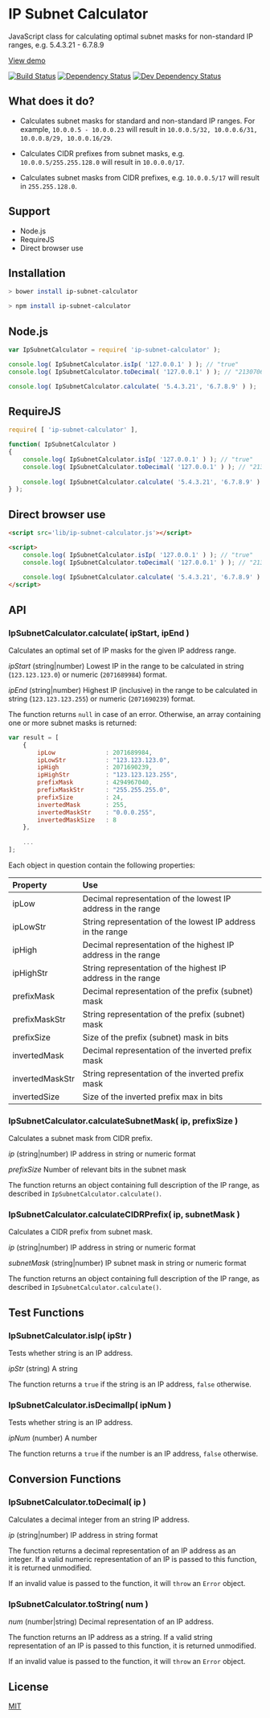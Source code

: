 IP Subnet Calculator
=================

JavaScript class for calculating optimal subnet masks for non-standard IP ranges, e.g. 5.4.3.21 - 6.7.8.9

[View demo](http://franksrevenge.github.io/IPSubnetCalculator/)

[![Build Status](https://travis-ci.org/franksrevenge/IPSubnetCalculator.svg?branch=master)](https://travis-ci.org/franksrevenge/IPSubnetCalculator)
[![Dependency Status](https://david-dm.org/franksrevenge/IPSubnetCalculator/status.png)](https://david-dm.org/franksrevenge/IPSubnetCalculator#info=dependencies&view=table)
[![Dev Dependency Status](https://david-dm.org/franksrevenge/IPSubnetCalculator/dev-status.png)](https://david-dm.org/franksrevenge/IPSubnetCalculator#info=devDependencies&view=table)

What does it do?
----------------

* Calculates subnet masks for standard and non-standard IP ranges. For example, `10.0.0.5 - 10.0.0.23` will result in `10.0.0.5/32, 10.0.0.6/31, 10.0.0.8/29, 10.0.0.16/29`.

* Calculates CIDR prefixes from subnet masks, e.g. `10.0.0.5/255.255.128.0` will result in `10.0.0.0/17`.

* Calculates subnet masks from CIDR prefixes, e.g. `10.0.0.5/17` will result in `255.255.128.0`.


Support
-------

* Node.js
* RequireJS
* Direct browser use


Installation
------------

```sh
> bower install ip-subnet-calculator

> npm install ip-subnet-calculator
```


Node.js
-------

```javascript
var IpSubnetCalculator = require( 'ip-subnet-calculator' );

console.log( IpSubnetCalculator.isIp( '127.0.0.1' ) ); // "true"
console.log( IpSubnetCalculator.toDecimal( '127.0.0.1' ) ); // "2130706433"

console.log( IpSubnetCalculator.calculate( '5.4.3.21', '6.7.8.9' ) );

```


RequireJS
---------

```javascript
require( [ 'ip-subnet-calculator' ],

function( IpSubnetCalculator )
{
    console.log( IpSubnetCalculator.isIp( '127.0.0.1' ) ); // "true"
    console.log( IpSubnetCalculator.toDecimal( '127.0.0.1' ) ); // "2130706433"
    
    console.log( IpSubnetCalculator.calculate( '5.4.3.21', '6.7.8.9' ) ); 
} );
```


Direct browser use
------------------

```html
<script src='lib/ip-subnet-calculator.js'></script>

<script>
    console.log( IpSubnetCalculator.isIp( '127.0.0.1' ) ); // "true"
    console.log( IpSubnetCalculator.toDecimal( '127.0.0.1' ) ); // "2130706433"
    
    console.log( IpSubnetCalculator.calculate( '5.4.3.21', '6.7.8.9' ) );
</script>
```


API
---

### IpSubnetCalculator.calculate( ipStart, ipEnd ) ###

Calculates an optimal set of IP masks for the given IP address range.

*ipStart* (string|number) Lowest IP in the range to be calculated in string (`123.123.123.0`) or numeric (`2071689984`) format.

*ipEnd* (string|number) Highest IP (inclusive) in the range to be calculated in string (`123.123.123.255`) or numeric (`2071690239`) format.

The function returns `null` in case of an error. Otherwise, an array containing one or more subnet
masks is returned:

```javascript
var result = [
    {
        ipLow              : 2071689984,
        ipLowStr           : "123.123.123.0",
        ipHigh             : 2071690239,
        ipHighStr          : "123.123.123.255",
        prefixMask         : 4294967040,
        prefixMaskStr      : "255.255.255.0",
        prefixSize         : 24,
        invertedMask       : 255,
        invertedMaskStr    : "0.0.0.255",
        invertedMaskSize   : 8
    },
    
    ...
];
```

Each object in question contain the following properties:

| Property             | Use                                                            |
:----------------------|:---------------------------------------------------------------|
| ipLow                | Decimal representation of the lowest IP address in the range   |
| ipLowStr             | String representation of the lowest IP address in the range    |
| ipHigh               | Decimal representation of the highest IP address in the range  |
| ipHighStr            | String representation of the highest IP address in the range   |
| prefixMask           | Decimal representation of the prefix (subnet) mask             |
| prefixMaskStr        | String representation of the prefix (subnet) mask              |
| prefixSize           | Size of the prefix (subnet) mask in bits                       |
| invertedMask         | Decimal representation of the inverted prefix mask             |
| invertedMaskStr      | String representation of the inverted prefix mask              |
| invertedSize         | Size of the inverted prefix max in bits                        |


### IpSubnetCalculator.calculateSubnetMask( ip, prefixSize ) ###

Calculates a subnet mask from CIDR prefix.

*ip* (string|number) IP address in string or numeric format

*prefixSize* Number of relevant bits in the subnet mask

The function returns an object containing full description of the IP range, as described in `IpSubnetCalculator.calculate()`.


### IpSubnetCalculator.calculateCIDRPrefix( ip, subnetMask ) ###

Calculates a CIDR prefix from subnet mask.

*ip* (string|number) IP address in string or numeric format

*subnetMask* (string|number) IP subnet mask in string or numeric format

The function returns an object containing full description of the IP range, as described in `IpSubnetCalculator.calculate()`.


## Test Functions ##

### IpSubnetCalculator.isIp( ipStr ) ###

Tests whether string is an IP address.

*ipStr* (string) A string

The function returns a `true` if the string is an IP address, `false` otherwise.

### IpSubnetCalculator.isDecimalIp( ipNum ) ###

Tests whether string is an IP address.

*ipNum* (number) A number

The function returns a `true` if the number is an IP address, `false` otherwise.


## Conversion Functions ##

### IpSubnetCalculator.toDecimal( ip ) ###

Calculates a decimal integer from an string IP address.

*ip* (string|number) IP address in string format

The function returns a decimal representation of an IP address as an integer. If a valid numeric representation 
of an IP is passed to this function, it is returned unmodified.

If an invalid value is passed to the function, it will `throw` an `Error` object.


### IpSubnetCalculator.toString( num ) ###

*num* (number|string) Decimal representation of an IP address.

The function returns an IP address as a string. If a valid string representation of an IP is passed to this function,
it is returned unmodified.

If an invalid value is passed to the function, it will `throw` an `Error` object.


License
-------

[MIT](http://opensource.org/licenses/MIT)


